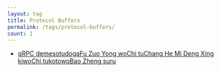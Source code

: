 ```yaml
---
layout: tag
title: Protocol Buffers
permalink: /tags/protocol-buffers/
count: 1
---
```


- [gRPC demesotudogaFu Zuo Yong woChi tuChang He Mi Deng Xing kiwoChi tukotowoBao Zheng suru](https://genkami.github.io/2021/07/17/protobuf-ensure-idempotent.html)
